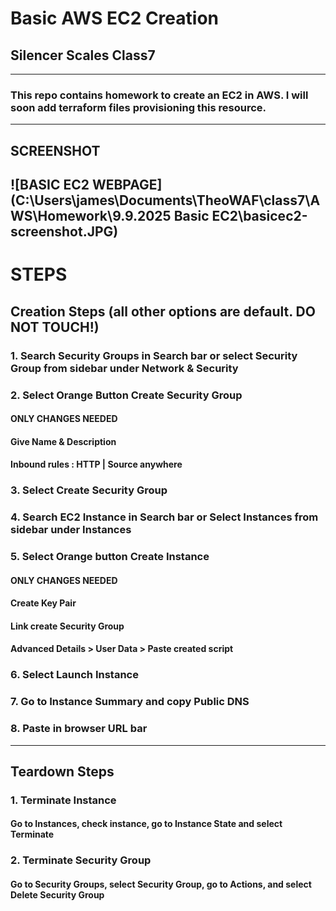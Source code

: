 # Basic AWS EC2 Creation
## Silencer Scales Class7
-----------------------------------------------
### This repo contains homework to create an EC2 in AWS. I will soon add terraform files provisioning this resource.
-----------------------------------------------
## SCREENSHOT
![BASIC EC2 WEBPAGE](C:\Users\james\Documents\TheoWAF\class7\AWS\Homework\9.9.2025 Basic EC2\basicec2-screenshot.JPG)
-----------------------------------------------
# STEPS
## Creation Steps (all other options are default. DO NOT TOUCH!)
### 1. Search Security Groups in Search bar or select Security Group from sidebar under Network & Security
### 2. Select Orange Button Create Security Group
#### ****ONLY CHANGES NEEDED****
#### Give Name & Description
#### Inbound rules : HTTP | Source anywhere
### 3. Select Create Security Group
### 4. Search EC2 Instance in Search bar or Select Instances from sidebar under Instances
### 5. Select Orange button Create Instance
#### ****ONLY CHANGES NEEDED****
#### Create Key Pair
#### Link create Security Group
#### Advanced Details > User Data > Paste created script
### 6. Select Launch Instance
### 7. Go to Instance Summary and copy Public DNS
### 8. Paste in browser URL bar
------------------------------------------------
## Teardown Steps
### 1. Terminate Instance
#### Go to Instances, check instance, go to Instance State and select Terminate
### 2. Terminate Security Group
#### Go to Security Groups, select Security Group, go to Actions, and select Delete Security Group
